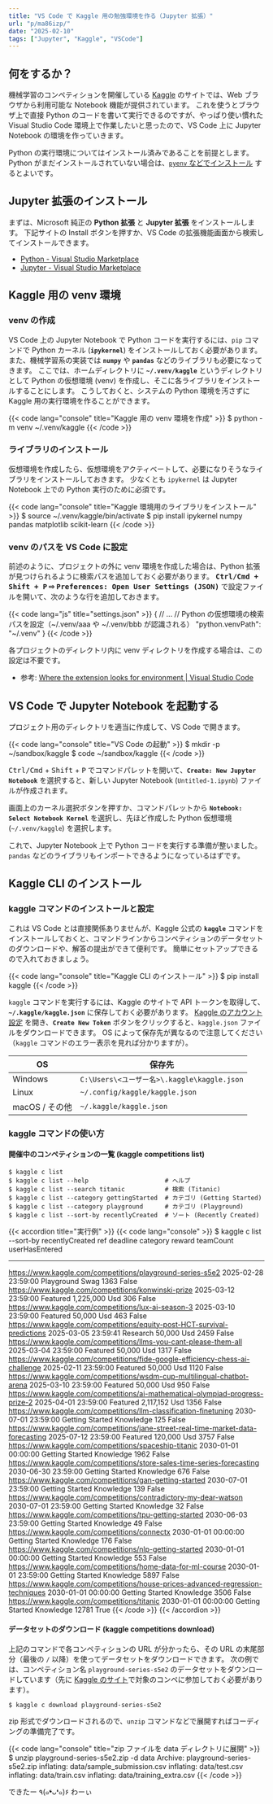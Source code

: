 ```yaml
---
title: "VS Code で Kaggle 用の勉強環境を作る（Jupyter 拡張）"
url: "p/ma86izp/"
date: "2025-02-10"
tags: ["Jupyter", "Kaggle", "VSCode"]
---
```


何をするか？
----

機械学習のコンペティションを開催している [Kaggle](https://www.kaggle.com/) のサイトでは、Web ブラウザから利用可能な Notebook 機能が提供されています。
これを使うとブラウザ上で直接 Python のコードを書いて実行できるのですが、やっぱり使い慣れた Visual Studio Code 環境上で作業したいと思ったので、VS Code 上に Jupyter Notebook の環境を作っていきます。

Python の実行環境についてはインストール済みであることを前提とします。
Python がまだインストールされていない場合は、[`pyenv` などでインストール](https://maku77.github.io/p/x4z298a/) するとよいです。


Jupyter 拡張のインストール
----

まずは、Microsoft 純正の **Python 拡張** と **Jupyter 拡張** をインストールします。
下記サイトの Install ボタンを押すか、VS Code の拡張機能画面から検索してインストールできます。

- [Python - Visual Studio Marketplace](https://marketplace.visualstudio.com/items?itemName=ms-python.python)
- [Jupyter - Visual Studio Marketplace](https://marketplace.visualstudio.com/items?itemName=ms-toolsai.jupyter)


Kaggle 用の venv 環境
----

### venv の作成

VS Code 上の Jupyter Notebook で Python コードを実行するには、`pip` コマンドで Python カーネル (**`ipykernel`**) をインストールしておく必要があります。
また、機械学習系の実装では **`numpy`** や **`pandas`** などのライブラリも必要になってきます。
ここでは、ホームディレクトリに **`~/.venv/kaggle`** というディレクトリとして Python の仮想環境 (venv) を作成し、そこに各ライブラリをインストールすることにします。
こうしておくと、システムの Python 環境を汚さずに Kaggle 用の実行環境を作ることができます。

{{< code lang="console" title="Kaggle 用の venv 環境を作成" >}}
$ python -m venv ~/.venv/kaggle
{{< /code >}}

### ライブラリのインストール

仮想環境を作成したら、仮想環境をアクティベートして、必要になりそうなライブラリをインストールしておきます。
少なくとも `ipykernel` は Jupyter Notebook 上での Python 実行のために必須です。

{{< code lang="console" title="Kaggle 環境用のライブラリをインストール" >}}
$ source ~/.venv/kaggle/bin/activate
$ pip install ipykernel numpy pandas matplotlib scikit-learn
{{< /code >}}

### venv のパスを VS Code に設定

前述のように、プロジェクトの外に venv 環境を作成した場合は、Python 拡張が見つけられるように検索パスを追加しておく必要があります。
**<kbd><kbd>Ctrl/Cmd</kbd> + <kbd>Shift</kbd> + <kbd>P</kbd></kbd> ⇨ <samp>Preferences: Open User Settings (JSON)</samp>** で設定ファイルを開いて、次のような行を追加しておきます。

{{< code lang="js" title="settings.json" >}}
{
  // ...
  // Python の仮想環境の検索パスを設定（~/.venv/aaa や ~/.venv/bbb が認識される）
  "python.venvPath": "~/.venv"
}
{{< /code >}}

各プロジェクトのディレクトリ内に venv ディレクトリを作成する場合は、この設定は不要です。

- 参考: [Where the extension looks for environment | Visual Studio Code](https://code.visualstudio.com/docs/python/environments#_where-the-extension-looks-for-environments)


VS Code で Jupyter Notebook を起動する
----

プロジェクト用のディレクトリを適当に作成して、VS Code で開きます。

{{< code lang="console" title="VS Code の起動" >}}
$ mkdir -p ~/sandbox/kaggle
$ code ~/sandbox/kaggle
{{< /code >}}

<kbd>Ctrl/Cmd</kbd> + <kbd>Shift</kbd> + <kbd>P</kbd> でコマンドパレットを開いて、**`Create: New Jupyter Notebook`** を選択すると、新しい Jupyter Notebook (`Untitled-1.ipynb`) ファイルが作成されます。

画面上の<samp>カーネル選択</samp>ボタンを押すか、コマンドパレットから **`Notebook: Select Notebook Kernel`** を選択し、先ほど作成した Python 仮想環境 (`~/.venv/kaggle`) を選択します。

これで、Jupyter Notebook 上で Python コードを実行する準備が整いました。
`pandas` などのライブラリもインポートできるようになっているはずです。


Kaggle CLI のインストール
----

### kaggle コマンドのインストールと設定

これは VS Code とは直接関係ありませんが、Kaggle 公式の **`kaggle`** コマンドをインストールしておくと、コマンドラインからコンペティションのデータセットのダウンロードや、解答の提出ができて便利です。
簡単にセットアップできるので入れておきましょう。

{{< code lang="console" title="Kaggle CLI のインストール" >}}
$ pip install kaggle
{{< /code >}}

`kaggle` コマンドを実行するには、Kaggle のサイトで API トークンを取得して、**`~/.kaggle/kaggle.json`** に保存しておく必要があります。
[Kaggle のアカウント設定](https://www.kaggle.com/settings/account) を開き、**`Create New Token`** ボタンをクリックすると、`kaggle.json` ファイルをダウンロードできます。
OS によって保存先が異なるので注意してください（`kaggle` コマンドのエラー表示を見れば分かりますが）。

| OS | 保存先 |
| ---- | ---- |
| Windows | `C:\Users\<ユーザー名>\.kaggle\kaggle.json` |
| Linux | `~/.config/kaggle/kaggle.json` |
| macOS / その他 | `~/.kaggle/kaggle.json` |

### kaggle コマンドの使い方

#### 開催中のコンペティションの一覧 (kaggle competitions list)

```console
$ kaggle c list
$ kaggle c list --help                     # ヘルプ
$ kaggle c list --search titanic           # 検索 (Titanic)
$ kaggle c list --category gettingStarted  # カテゴリ (Getting Started)
$ kaggle c list --category playground      # カテゴリ (Playground)
$ kaggle c list --sort-by recentlyCreated  # ソート (Recently Created)
```

{{< accordion title="実行例" >}}
{{< code lang="console" >}}
$ kaggle c list --sort-by recentlyCreated
ref                                                                                deadline             category                reward  teamCount  userHasEntered
---------------------------------------------------------------------------------  -------------------  ---------------  -------------  ---------  --------------
https://www.kaggle.com/competitions/playground-series-s5e2                         2025-02-28 23:59:00  Playground                Swag       1363           False
https://www.kaggle.com/competitions/konwinski-prize                                2025-03-12 23:59:00  Featured         1,225,000 Usd        306           False
https://www.kaggle.com/competitions/lux-ai-season-3                                2025-03-10 23:59:00  Featured            50,000 Usd        463           False
https://www.kaggle.com/competitions/equity-post-HCT-survival-predictions           2025-03-05 23:59:41  Research            50,000 Usd       2459           False
https://www.kaggle.com/competitions/llms-you-cant-please-them-all                  2025-03-04 23:59:00  Featured            50,000 Usd       1317           False
https://www.kaggle.com/competitions/fide-google-efficiency-chess-ai-challenge      2025-02-11 23:59:00  Featured            50,000 Usd       1120           False
https://www.kaggle.com/competitions/wsdm-cup-multilingual-chatbot-arena            2025-03-10 23:59:00  Featured            50,000 Usd        950           False
https://www.kaggle.com/competitions/ai-mathematical-olympiad-progress-prize-2      2025-04-01 23:59:00  Featured         2,117,152 Usd       1356           False
https://www.kaggle.com/competitions/llm-classification-finetuning                  2030-07-01 23:59:00  Getting Started      Knowledge        125           False
https://www.kaggle.com/competitions/jane-street-real-time-market-data-forecasting  2025-07-12 23:59:00  Featured           120,000 Usd       3757           False
https://www.kaggle.com/competitions/spaceship-titanic                              2030-01-01 00:00:00  Getting Started      Knowledge       1962           False
https://www.kaggle.com/competitions/store-sales-time-series-forecasting            2030-06-30 23:59:00  Getting Started      Knowledge        676           False
https://www.kaggle.com/competitions/gan-getting-started                            2030-07-01 23:59:00  Getting Started      Knowledge        139           False
https://www.kaggle.com/competitions/contradictory-my-dear-watson                   2030-07-01 23:59:00  Getting Started      Knowledge         32           False
https://www.kaggle.com/competitions/tpu-getting-started                            2030-06-03 23:59:00  Getting Started      Knowledge         49           False
https://www.kaggle.com/competitions/connectx                                       2030-01-01 00:00:00  Getting Started      Knowledge        176           False
https://www.kaggle.com/competitions/nlp-getting-started                            2030-01-01 00:00:00  Getting Started      Knowledge        553           False
https://www.kaggle.com/competitions/home-data-for-ml-course                        2030-01-01 23:59:00  Getting Started      Knowledge       5897           False
https://www.kaggle.com/competitions/house-prices-advanced-regression-techniques    2030-01-01 00:00:00  Getting Started      Knowledge       3506           False
https://www.kaggle.com/competitions/titanic                                        2030-01-01 00:00:00  Getting Started      Knowledge      12781            True
{{< /code >}}
{{< /accordion >}}

#### データセットのダウンロード (kaggle competitions download)

上記のコマンドで各コンペティションの URL が分かったら、その URL の末尾部分（最後の `/` 以降）を使ってデータセットをダウンロードできます。
次の例では、コンペティション名 `playground-series-s5e2` のデータセットをダウンロードしています（先に [Kaggle のサイト](https://www.kaggle.com/competitions)で対象のコンペに参加しておく必要があります）。

```console
$ kaggle c download playground-series-s5e2
```

zip 形式でダウンロードされるので、`unzip` コマンドなどで展開すればコーディングの準備完了です。

{{< code lang="console" title="zip ファイルを data ディレクトリに展開" >}}
$ unzip playground-series-s5e2.zip -d data
Archive:  playground-series-s5e2.zip
  inflating: data/sample_submission.csv
  inflating: data/test.csv
  inflating: data/train.csv
  inflating: data/training_extra.csv
{{< /code >}}

できたー ٩(๑❛ᴗ❛๑)۶ わーぃ

